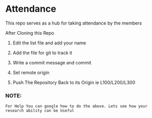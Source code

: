 # Attendance
This repo serves as a hub for taking attendance by the members

After Cloning this Repo


1. Edit the list file and add your name 

2. Add the file for git to track it

3. Write a commit message and commit

5. Set remote origin 

6. Push The Repository Back to its Origin ie L100/L200/L300

### NOTE: 
	For Help You can google how to do the above. Lets see how your research ability can be Useful

